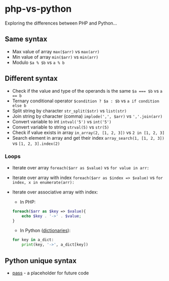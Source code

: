 # php-vs-python

Exploring the differences between PHP and Python…

## Same syntax

* Max value of array `max($arr)` vs `max(arr)`
* Min value of array `min($arr)` vs `min(arr)`
* Modulo `$a % $b` vs `a % b`

## Different syntax

* Check if the value and type of the operands is the same `$a === $b` vs `a == b`
* Ternary conditional operator `$condition ? $a : $b` vs `a if condition else b`
* Split string by character `str_split($str)` vs `list(str)`
* Join string by character (comma) `implode(',', $arr)` vs `','.join(arr)`
* Convert variable to int `intval('5')` vs `int('5')`
* Convert variable to string `strval(5)` vs `str(5)`
* Check if value exists in array `in_array(2, [1, 2, 3])` vs `2 in [1, 2, 3]`
* Search element in array and get their index `array_search(1, [1, 2, 3])` vs `[1, 2, 3].index(2)`

### Loops

* Iterate over array `foreach($arr as $value)` vs `for value in arr:`
* Iterate over array with index `foreach($arr as $index => $value)` vs `for index, x in enumerate(arr):`
* Iterate over associative array with index:
 
  * In PHP: 
  ```php
  foreach($arr as $key => $value){
      echo $key . '->' . $value;
  }
  ```

  * In Python ([dictionaries](https://www.w3schools.com/python/python_dictionaries.asp)): 
  ```py
  for key in a_dict:
      print(key, '->', a_dict[key])
  ```

## Python unique syntax

* [pass](https://www.w3schools.com/python/ref_keyword_pass.asp) - a placeholder for future code
